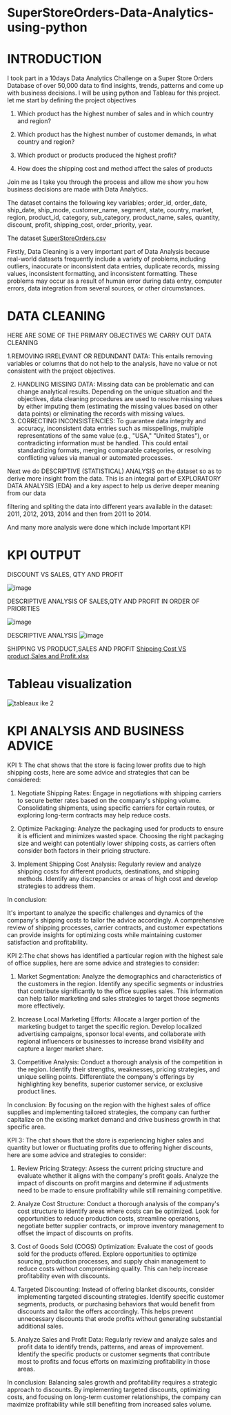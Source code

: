 # SuperStoreOrders-Data-Analytics-using-python

# INTRODUCTION


I took part in a 10days Data Analytics Challenge on a Super Store Orders Database of over 50,000 data to find insights, trends, patterns and come up with business decisions.
I will be using python and Tableau for this project.
let me start by defining the project objectives

1. Which product has the highest number of sales and in which country and region?

2. Which product has the highest number of customer demands, in what country and region?

3. Which product or products produced the highest profit?
4. How does the shipping cost and method affect the sales of products

Join me as I take you through the process and allow me show you how business decisions are made with Data Analytics.

The dataset contains the following key variables;
order_id, order_date, ship_date, ship_mode, customer_name, segment, state, country, market, region, product_id, category,  sub_category,
product_name, sales, quantity, discount, profit, shipping_cost, order_priority, year.

The dataset
[SuperStoreOrders.csv](https://github.com/Hykze1/SuperStoreOrders-Data-Analytics-using-python/files/12026113/SuperStoreOrders.csv)


Firstly, Data Cleaning is a very important part of Data Analysis because real-world datasets frequently include a variety of problems,including outliers, inaccurate or inconsistent data entries, duplicate records, missing values, inconsistent formatting, and inconsistent formatting. These problems may occur as a result of human error during data entry, computer errors,
data integration from several sources, or other circumstances.

# DATA CLEANING

HERE ARE SOME OF THE PRIMARY OBJECTIVES WE CARRY OUT DATA CLEANING

  1.REMOVING IRRELEVANT OR REDUNDANT DATA: This entails removing variables or columns that do not help to the analysis,
have no value or not consistent with the project objectives.

2. HANDLING MISSING DATA: Missing data can be problematic and can change analytical results.
Depending on the unique situation and the objectives, data cleaning procedures are used to resolve missing values by either
imputing them (estimating the missing values based on other data points) or eliminating the records with missing values.
3. CORRECTING INCONSISTENCIES: To guarantee data integrity and accuracy, inconsistent data entries such as misspellings, multiple
representations of the same value (e.g., "USA," "United States"), or contradicting information must be handled. This could entail
standardizing formats, merging comparable categories, or resolving conflicting values via manual or automated processes.

Next we do DESCRIPTIVE (STATISTICAL) ANALYSIS on the dataset so as to derive more insight from the data.
This is an integral part of EXPLORATORY DATA ANALYSIS (EDA) and a key aspect to help us derive deeper meaning from our data

filtering and spliting the data into different years available in the dataset: 2011, 2012, 2013, 2014 and then from 2011 to 2014.

And many more analysis were done which include Important KPI

# KPI OUTPUT

DISCOUNT VS SALES, QTY AND PROFIT

![image](https://github.com/Hykze1/SuperStoreOrders-Data-Analytics-using-python/assets/100960483/1714dd15-3eef-4fe0-b20b-063c1c544332)

DESCRIPTIVE ANALYSIS OF SALES,QTY AND PROFIT IN ORDER OF PRIORITIES

![image](https://github.com/Hykze1/SuperStoreOrders-Data-Analytics-using-python/assets/100960483/50c676eb-48d8-42f7-8b4d-5ef6c4fb8253)

DESCRIPTIVE ANALYSIS
![image](https://github.com/Hykze1/SuperStoreOrders-Data-Analytics-using-python/assets/100960483/cf0b56ee-cc05-49b1-bac9-31fe6a9c75f3)

SHIPPING VS PRODUCT,SALES AND PROFIT
[Shipping Cost VS product,Sales and Profit.xlsx](https://github.com/Hykze1/SuperStoreOrders-Data-Analytics-using-python/files/12026612/Shipping.Cost.VS.product.Sales.and.Profit.xlsx)

# Tableau visualization

![tableaux ike 2](https://github.com/Hykze1/SuperStoreOrders-Data-Analytics-using-python/assets/100960483/8b3bece2-7a22-4501-ba3e-cd469ac4d3b9)

# KPI ANALYSIS AND BUSINESS ADVICE

KPI 1:
The chat shows that the store is facing lower profits due to high shipping costs, here are some advice and strategies that can be considered:

1. Negotiate Shipping Rates: Engage in negotiations with shipping carriers to secure better rates based on the company's shipping volume. Consolidating shipments, using specific carriers for certain routes, or exploring long-term contracts may help reduce costs.

2. Optimize Packaging: Analyze the packaging used for products to ensure it is efficient and minimizes wasted space. Choosing the right packaging size and weight can potentially lower shipping costs, as carriers often consider both factors in their pricing structure.

3. Implement Shipping Cost Analysis: Regularly review and analyze shipping costs for different products, destinations, and shipping methods. Identify any discrepancies or areas of high cost and develop strategies to address them.

In conclusion:

It's important to analyze the specific challenges and dynamics of the company's shipping costs to tailor the advice accordingly. A comprehensive review of shipping processes, carrier contracts, and customer expectations can provide insights for optimizing costs while maintaining customer satisfaction and profitability.

KPI 2:The chat shows  has identified a particular region with the highest sale of office supplies, here are some advice and strategies to consider:

1. Market Segmentation: Analyze the demographics and characteristics of the customers in the region. Identify any specific segments or industries that contribute significantly to the office supplies sales. This information can help tailor marketing and sales strategies to target those segments more effectively.

2. Increase Local Marketing Efforts: Allocate a larger portion of the marketing budget to target the specific region. Develop localized advertising campaigns, sponsor local events, and collaborate with regional influencers or businesses to increase brand visibility and capture a larger market share.

3. Competitive Analysis: Conduct a thorough analysis of the competition in the region. Identify their strengths, weaknesses, pricing strategies, and unique selling points. Differentiate the company's offerings by highlighting key benefits, superior customer service, or exclusive product lines.

In conclusion:
By focusing on the region with the highest sales of office supplies and implementing tailored strategies, the company can further capitalize on the existing market demand and drive business growth in that specific area.

KPI 3: The chat shows that the store is experiencing higher sales and quantity but lower or fluctuating profits due to offering higher discounts, here are some advice and strategies to consider:

1. Review Pricing Strategy: Assess the current pricing structure and evaluate whether it aligns with the company's profit goals. Analyze the impact of discounts on profit margins and determine if adjustments need to be made to ensure profitability while still remaining competitive.

2. Analyze Cost Structure: Conduct a thorough analysis of the company's cost structure to identify areas where costs can be optimized. Look for opportunities to reduce production costs, streamline operations, negotiate better supplier contracts, or improve inventory management to offset the impact of discounts on profits.

3. Cost of Goods Sold (COGS) Optimization: Evaluate the cost of goods sold for the products offered. Explore opportunities to optimize sourcing, production processes, and supply chain management to reduce costs without compromising quality. This can help increase profitability even with discounts.

4. Targeted Discounting: Instead of offering blanket discounts, consider implementing targeted discounting strategies. Identify specific customer segments, products, or purchasing behaviors that would benefit from discounts and tailor the offers accordingly. This helps prevent unnecessary discounts that erode profits without generating substantial additional sales.

5. Analyze Sales and Profit Data: Regularly review and analyze sales and profit data to identify trends, patterns, and areas of improvement. Identify the specific products or customer segments that contribute most to profits and focus efforts on maximizing profitability in those areas.

In conclusion:
Balancing sales growth and profitability requires a strategic approach to discounts. By implementing targeted discounts, optimizing costs, and focusing on long-term customer relationships, the company can maximize profitability while still benefiting from increased sales volume.
